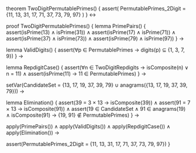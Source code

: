 theorem TwoDigitPermutablePrimes() {
  assert(
    PermutablePrimes_2Digit = {11, 13, 31, 17, 71, 37, 73, 79, 97}
  )
} ↔

proof TwoDigitPermutablePrimes() {
  lemma PrimePairs() {
    assert(isPrime(13) ∧ isPrime(31)) ∧
    assert(isPrime(17) ∧ isPrime(71)) ∧
    assert(isPrime(37) ∧ isPrime(73)) ∧
    assert(isPrime(79) ∧ isPrime(97))
  } →
  
  lemma ValidDigits() {
    assert(∀p ∈ PermutablePrimes → digits(p) ⊆ {1, 3, 7, 9})
  } →
  
  lemma RepdigitCase() {
    assert(∀n ∈ TwoDigitRepdigits → isComposite(n) ∨ n = 11) ∧
    assert(isPrime(11) → 11 ∈ PermutablePrimes)
  } →
  
  setVar(CandidateSet = {13, 17, 19, 37, 39, 79} ∪ anagrams({13, 17, 19, 37, 39, 79})) →
  
  lemma Elimination() {
    assert(39 = 3 × 13 → isComposite(39)) ∧
    assert(91 = 7 × 13 → isComposite(91)) ∧
    assert(19 ∈ CandidateSet ∧ 91 ∈ anagrams(19) ∧ isComposite(91) → 
           {19, 91} ∉ PermutablePrimes)
  } →
  
  apply(PrimePairs()) ∧
  apply(ValidDigits()) ∧
  apply(RepdigitCase()) ∧
  apply(Elimination()) →
  
  assert(PermutablePrimes_2Digit = {11, 13, 31, 17, 71, 37, 73, 79, 97})
}